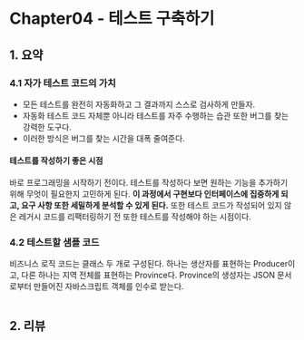 # Chapter04 - 테스트 구축하기

## 1. 요약
### 4.1 자가 테스트 코드의 가치
- 모든 테스트를 완전히 자동화하고 그 결과까지 스스로 검사하게 만들자.
- 자동화 테스트 코드 자체뿐 아니라 테스트를 자주 수행하는 습관 또한 버그를 찾는 강력한 도구다.
- 이러한 방식은 버그를 찾는 시간을 대폭 줄여준다. 
#### 테스트를 작성하기 좋은 시점
바로 프로그래밍을 시작하기 전이다. 테스트를 작성하다 보면 원하는 기능을 추가하기 위해 무엇이 필요한지 고민하게 된다.
**이 과정에서 구현보다 인터페이스에 집중하게 되고, 요구 사항 또한 세밀하게 분석할 수 있게 된다.**
또한 테스트 코드가 작성되어 있지 않은 레거시 코드를 리팩터링하기 전 또한 테스트를 작성해야 하는 시점이다.
### 4.2 테스트할 샘플 코드
비즈니스 로직 코드는 클래스 두 개로 구성된다. 
하나는 생산자를 표현하는 Producer이고, 다른 하나는 지역 전체를 표현하는 Province다.
Province의 생성자는 JSON 문서로부터 만들어진 자바스크립트 객체를 인수로 받는다.
```java


```

## 2. 리뷰
